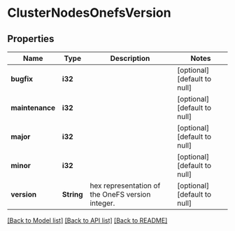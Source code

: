 # ClusterNodesOnefsVersion

## Properties
Name | Type | Description | Notes
------------ | ------------- | ------------- | -------------
**bugfix** | **i32** |  | [optional] [default to null]
**maintenance** | **i32** |  | [optional] [default to null]
**major** | **i32** |  | [optional] [default to null]
**minor** | **i32** |  | [optional] [default to null]
**version** | **String** | hex representation of the OneFS version integer. | [optional] [default to null]

[[Back to Model list]](../README.md#documentation-for-models) [[Back to API list]](../README.md#documentation-for-api-endpoints) [[Back to README]](../README.md)


